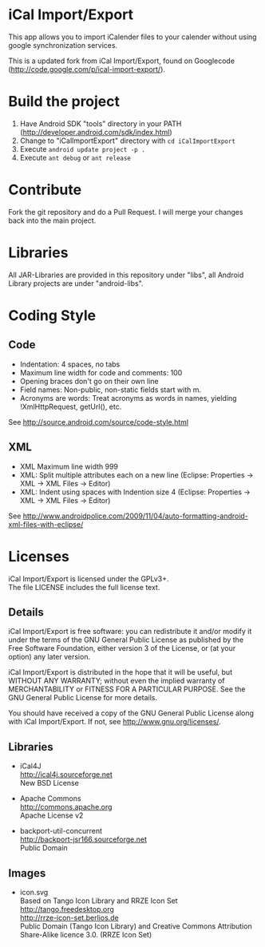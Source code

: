 # iCal Import/Export

This app allows you to import iCalender files to your calender without using google synchronization services. 

This is a updated fork from iCal Import/Export, found on Googlecode (http://code.google.com/p/ical-import-export/).

# Build the project

1. Have Android SDK "tools" directory in your PATH (http://developer.android.com/sdk/index.html)
2. Change to "iCalImportExport" directory with ``cd iCalImportExport``
3. Execute ``android update project -p .``
4. Execute ``ant debug`` or ``ant release``

# Contribute

Fork the git repository and do a Pull Request. I will merge your changes back into the main project.

# Libraries

All JAR-Libraries are provided in this repository under "libs", all Android Library projects are under "android-libs".

# Coding Style

## Code
* Indentation: 4 spaces, no tabs
* Maximum line width for code and comments: 100
* Opening braces don't go on their own line
* Field names: Non-public, non-static fields start with m.
* Acronyms are words: Treat acronyms as words in names, yielding !XmlHttpRequest, getUrl(), etc.

See http://source.android.com/source/code-style.html

## XML
* XML Maximum line width 999
* XML: Split multiple attributes each on a new line (Eclipse: Properties -> XML -> XML Files -> Editor)
* XML: Indent using spaces with Indention size 4 (Eclipse: Properties -> XML -> XML Files -> Editor)

See http://www.androidpolice.com/2009/11/04/auto-formatting-android-xml-files-with-eclipse/

# Licenses
iCal Import/Export is licensed under the GPLv3+.  
The file LICENSE includes the full license text.

## Details
iCal Import/Export is free software: you can redistribute it and/or modify
it under the terms of the GNU General Public License as published by
the Free Software Foundation, either version 3 of the License, or
(at your option) any later version.

iCal Import/Export is distributed in the hope that it will be useful,
but WITHOUT ANY WARRANTY; without even the implied warranty of
MERCHANTABILITY or FITNESS FOR A PARTICULAR PURPOSE.  See the
GNU General Public License for more details.

You should have received a copy of the GNU General Public License
along with iCal Import/Export.  If not, see <http://www.gnu.org/licenses/>.

## Libraries

* iCal4J  
  http://ical4j.sourceforge.net  
  New BSD License

* Apache Commons  
  http://commons.apache.org  
  Apache License v2

* backport-util-concurrent  
  http://backport-jsr166.sourceforge.net  
  Public Domain

## Images

* icon.svg  
  Based on Tango Icon Library and RRZE Icon Set  
  http://tango.freedesktop.org  
  http://rrze-icon-set.berlios.de  
  Public Domain (Tango Icon Library) and Creative Commons Attribution Share-Alike licence 3.0. (RRZE Icon Set)
